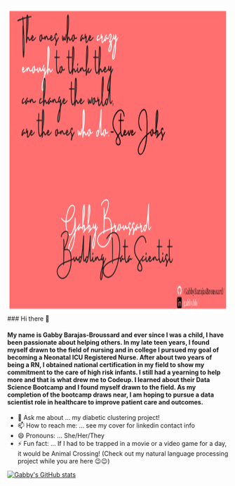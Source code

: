 <img src='Simple Quote LinkedIn Post Header.png' style = 'width:1100px;height:700px'/>
### Hi there 👋

#### My name is Gabby Barajas-Broussard and ever since I was a child, I have been passionate about helping others. In my late teen years, I found myself drawn to the field of nursing and in college I pursued my goal of becoming a Neonatal ICU Registered Nurse. After about two years of being a RN, I obtained national certification in my field to show my commitment to the care of high risk infants. I still had a yearning to help more and that is what drew me to Codeup. I learned about their Data Science Bootcamp and I found myself drawn to the field. As my completion of the bootcamp draws near, I am hoping to pursue a data scientist role in healthcare to improve patient care and outcomes. 
- 💬 Ask me about ... my diabetic clustering project! 
- 📫 How to reach me: ... see my cover for linkedin contact info
- 😄 Pronouns: ... She/Her/They
- ⚡ Fun fact: ... If I had to be trapped in a movie or a video game for a day, it would be Animal Crossing! (Check out my natural language processing project while you are here 😉😉)

[![Gabby's GitHub stats](https://github-readme-stats.vercel.app/api?username=gabbybarajasbroussard)](https://github.com/anuraghazra/github-readme-stats)

<!--
**GabbyBarajasBroussard/GabbyBarajasBroussard** is a ✨ _special_ ✨ repository because its `README.md` (this file) appears on your GitHub profile.

Here are some ideas to get you started:

- 🔭 I’m currently working on ...
- 🌱 I’m currently learning ...
- 👯 I’m looking to collaborate on ...
- 🤔 I’m looking for help with ...
- 💬 Ask me about ...
- 📫 How to reach me: ...
- 😄 Pronouns: ... (She/Her/They)
- ⚡ Fun fact: ...
-->
